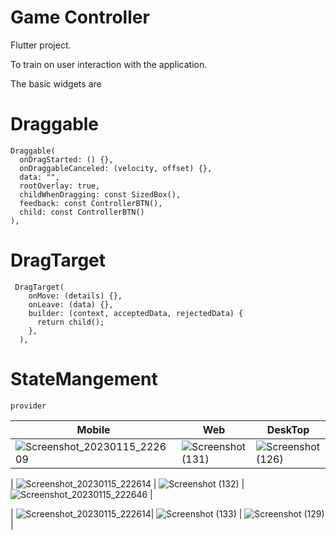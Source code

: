 
# Game Controller

Flutter project. 

To train on user interaction with the application.

The basic widgets are
# Draggable 

 
    Draggable(
      onDragStarted: () {},
      onDraggableCanceled: (velocity, offset) {},
      data: "",
      rootOverlay: true,
      childWhenDragging: const SizedBox(),
      feedback: const ControllerBTN(),
      child: const ControllerBTN()       
    ),
# DragTarget
     DragTarget(
        onMove: (details) {},
        onLeave: (data) {},
        builder: (context, acceptedData, rejectedData) {
          return child();
        },
      ),




# StateMangement
    provider
    
| Mobile   |  Web | DeskTop | 
| ------------- | ------------- | ------------- |
| ![Screenshot_20230115_222609](https://user-images.githubusercontent.com/91227030/212568785-c2ddfc63-7cf9-4a9e-9ecb-12dbf1b98c64.jpg)  | ![Screenshot (131)](https://user-images.githubusercontent.com/91227030/212568973-50fdce33-59d9-44f5-8703-05ddefbf760e.png) | ![Screenshot (126)](https://user-images.githubusercontent.com/91227030/212568935-2e07f083-a336-46a6-8476-589aa34ae22b.png)  |

| ![Screenshot_20230115_222614](https://user-images.githubusercontent.com/91227030/212568893-b664d88f-6047-4f13-a154-3c5caac4d9e2.jpg) |  ![Screenshot (132)](https://user-images.githubusercontent.com/91227030/212568991-90d75ab3-6c54-48a8-9bf8-a1e0c21a0d07.png) | ![Screenshot_20230115_222646](https://user-images.githubusercontent.com/91227030/212568948-ae173251-698d-4829-91b6-6877d6dc60ee.jpg)  |



| ![Screenshot_20230115_222614](https://user-images.githubusercontent.com/91227030/212568893-b664d88f-6047-4f13-a154-3c5caac4d9e2.jpg)|  ![Screenshot (133)](https://user-images.githubusercontent.com/91227030/212569002-22fecc31-2c55-403d-b5a2-47b2283af42f.png) |    ![Screenshot (129)](https://user-images.githubusercontent.com/91227030/212568961-0f8ed5d3-a8bc-481a-99fd-b3dad6d2b1e9.png)  |

